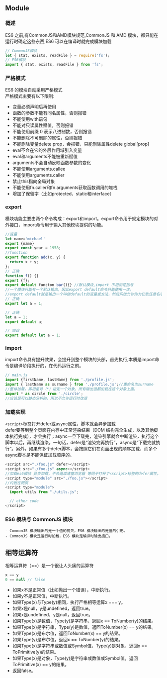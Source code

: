 ## Module

### 概述

ES6 之前,有CommonJS和AMD模块规范,CommonJS 和 AMD 模块，都只能在运行时确定这些东西,ES6 可以在编译时就完成模块加载

```js
// CommonJS模块
let { stat, exists, readFile } = require('fs');
// ES6模块
import { stat, exists, readFile } from 'fs';
```
### 严格模式

ES6 的模块自动采用严格模式  
严格模式主要有以下限制:

- 变量必须声明后再使用
- 函数的参数不能有同名属性，否则报错
- 不能使用with语句
- 不能对只读属性赋值，否则报错
- 不能使用前缀 0 表示八进制数，否则报错
- 不能删除不可删除的属性，否则报错
- 不能删除变量delete prop，会报错，只能删除属性delete global[prop]
- eval不会在它的外层作用域引入变量
- eval和arguments不能被重新赋值
- arguments不会自动反映函数参数的变化
- 不能使用arguments.callee
- 不能使用arguments.caller
- 禁止this指向全局对象
- 不能使用fn.caller和fn.arguments获取函数调用的堆栈
- 增加了保留字（比如protected、static和interface）

### export 

模块功能主要由两个命令构成：export和import。export命令用于规定模块的对外接口，import命令用于输入其他模块提供的功能。
```js
//变量
let name='michael'
export {name}
export const year = 1958;
//function
export function add(x, y) {
  return x + y;
};
// 正确
function f() {}
export {f};
export default functon bar(){} //默认模块,import 不用加花括号
//一个模块只能有一个默认输出，因此export default命令只能使用一次。
//export default就是输出一个叫做default的变量或方法，然后系统允许你为它取任意名字
// 正确
export let a = 1;

// 正确
let a = 1;
export default a;

// 错误
export default let a = 1;
```

### import

import命令具有提升效果，会提升到整个模块的头部，首先执行,本质是import命令是编译阶段执行的，在代码运行之前。

```js
// main.js
import {firstName, lastName} from './profile.js';
import { lastName as surname } from './profile.js';//重命名为surname
//整体加载，即用星号（*）指定一个对象，所有输出值都加载在这个对象上面。
import * as circle from './circle';
//应该是可以静态分析的，所以不允许运行时改变
```

### 加载实现  
`<script>`标签打开defer或async属性，脚本就会异步加载  
defer要等到整个页面在内存中正常渲染结束（DOM 结构完全生成，以及其他脚本执行完成），才会执行；async一旦下载完，渲染引擎就会中断渲染，执行这个脚本以后，再继续渲染。一句话，defer是“渲染完再执行”，async是“下载完就执行”。另外，如果有多个defer脚本，会按照它们在页面出现的顺序加载，而多个async脚本是不能保证加载顺序的。
```js
<script src="./foo.js" defer></script>
<script src="./foo.js" async></script>
//加载es6模块 异步加载，不会造成堵塞浏览器 等同于打开了<script>标签的defer属性。
<script type="module" src="./foo.js"></script>
//内嵌在网页
<script type="module">
  import utils from "./utils.js";

  // other code
</script>
```

### ES6 模块与 CommonJS 模块

    - CommonJS 模块输出的是一个值的拷贝，ES6 模块输出的是值的引用。
    - CommonJS 模块是运行时加载，ES6 模块是编译时输出接口。

## 相等运算符  
相等运算符（==）是一个很让人头痛的运算符
```js
x == y
0 == null // false
```

- 如果x不是正常值（比如抛出一个错误），中断执行。
- 如果y不是正常值，中断执行。
- 如果Type(x)与Type(y)相同，执行严格相等运算x === y。
- 如果x是null，y是undefined，返回true。
- 如果x是undefined，y是null，返回true。
- 如果Type(x)是数值，Type(y)是字符串，返回x == ToNumber(y)的结果。
- 如果Type(x)是字符串，Type(y)是数值，返回ToNumber(x) == y的结果。
- 如果Type(x)是布尔值，返回ToNumber(x) == y的结果。
- 如果Type(y)是布尔值，返回x == ToNumber(y)的结果。
- 如果Type(x)是字符串或数值或Symbol值，Type(y)是对象，返回x == ToPrimitive(y)的结果。
- 如果Type(x)是对象，Type(y)是字符串或数值或Symbol值，返回ToPrimitive(x) == y的结果。
- 返回false。

